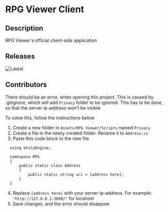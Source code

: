 # RPG Viewer Client

## Description

RPG Viewer's official client-side application

## Releases

![Latest](https://img.shields.io/github/v/release/ItharDev/RPG-Viewer-Client?label=Latest)

## Contributors

There should be an error, when opening this project. This is caused by .gitignore, which will add `Privacy` folder to be ignored. This has to be done, so that the server ip-address won't be visible

To solve this, follow the instructions below

1. Create a new folder in `Assets/RPG Viewer/Scripts` named `Privacy`
2. Create a file in the newly created folder. Rename it to `Address.cs`
3. Paste this code block to the new file
```
  using UnityEngine;

  namespace RPG
  {
      public static class Address
      {
          public static string uri = [address here];
      }
  }
  ```
4. Replace `[address here]` with your server ip-address. For example: `"http://127.0.0.1:3000/"` for locahost
5. Save changes, and the error should disappear

